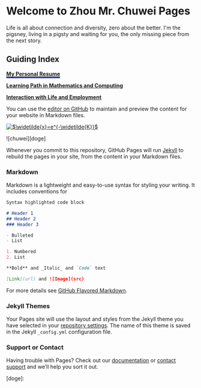 # Welcome to Zhou Mr. Chuwei Pages

Life is all about connection and diversity, zero about the better. I'm the pigsney, living in a pigsty and waiting for you, the only missing piece from the next story.

## Guiding Index
**[<span style="border-bottom:3px solid blue;">My Personal Resume</span>](https://www.zhouchuwei.com/original_zhouchuwei.github.io/.)**  


**[Learning Path in Mathematics and Computing]()**  


**[Interaction with Life and Employment]()**  


You can use the [editor on GitHub](https://github.com/zhouchw5/zhouchw5.github.io/edit/master/README.md) to maintain and preview the content for your website in Markdown files.

<a href="https://www.codecogs.com/eqnedit.php?latex=$\widetilde{x}=e^{-\widetilde{K}}$" target="_blank"><img src="https://latex.codecogs.com/gif.latex?$\widetilde{x}=e^{-\widetilde{K}}$" title="$\widetilde{x}=e^{-\widetilde{K}}$" /></a>

![chuwei][doge]

Whenever you commit to this repository, GitHub Pages will run [Jekyll](https://jekyllrb.com/) to rebuild the pages in your site, from the content in your Markdown files.

### Markdown

Markdown is a lightweight and easy-to-use syntax for styling your writing. It includes conventions for

```markdown
Syntax highlighted code block

# Header 1
## Header 2
### Header 3

- Bulleted
- List

1. Numbered
2. List

**Bold** and _Italic_ and `Code` text

[Link](url) and ![Image](src)
```

For more details see [GitHub Flavored Markdown](https://guides.github.com/features/mastering-markdown/).

### Jekyll Themes

Your Pages site will use the layout and styles from the Jekyll theme you have selected in your [repository settings](https://github.com/zhouchw5/zhouchw5.github.io/settings). The name of this theme is saved in the Jekyll `_config.yml` configuration file.

### Support or Contact

Having trouble with Pages? Check out our [documentation](https://help.github.com/categories/github-pages-basics/) or [contact support](https://github.com/contact) and we’ll help you sort it out.

[doge]:
